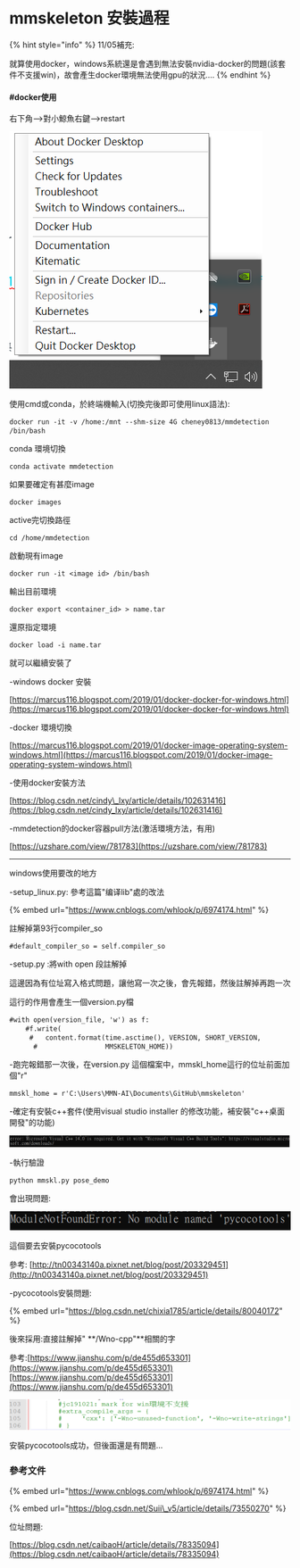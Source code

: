 # mmskeleton 安裝過程

{% hint style="info" %}
11/05補充:

就算使用docker，windows系統還是會遇到無法安裝nvidia-docker的問題\(該套件不支援win\)，故會產生docker環境無法使用gpu的狀況....
{% endhint %}

#### \#docker使用

右下角--&gt;對小鯨魚右鍵--&gt;restart

![](.gitbook/assets/image%20%2817%29.png)

使用cmd或conda，於終端機輸入\(切換完後即可使用linux語法\):

```text
docker run -it -v /home:/mnt --shm-size 4G cheney0813/mmdetection /bin/bash
```

conda 環境切換

```text
conda activate mmdetection
```

如果要確定有甚麼image

```text
docker images
```

active完切換路徑

```text
cd /home/mmdetection
```

啟動現有image

```text
docker run -it <image id> /bin/bash
```

輸出目前環境

```text
docker export <container_id> > name.tar
```

還原指定環境

```text
docker load -i name.tar
```

就可以繼續安裝了

-windows docker 安裝

[https://marcus116.blogspot.com/2019/01/docker-docker-for-windows.html](https://marcus116.blogspot.com/2019/01/docker-docker-for-windows.html)

-docker 環境切換

[https://marcus116.blogspot.com/2019/01/docker-image-operating-system-windows.html](https://marcus116.blogspot.com/2019/01/docker-image-operating-system-windows.html)

-使用docker安裝方法

[https://blog.csdn.net/cindy\_lxy/article/details/102631416](https://blog.csdn.net/cindy_lxy/article/details/102631416)

-mmdetection的docker容器pull方法\(激活環境方法，有用\)

[https://uzshare.com/view/781783](https://uzshare.com/view/781783)

----------------------------------------------------------------------------------------------------------------

windows使用要改的地方

-setup\_linux.py: 參考這篇"编译lib"處的改法

{% embed url="https://www.cnblogs.com/whlook/p/6974174.html" %}

註解掉第93行compiler\_so

```text
#default_compiler_so = self.compiler_so
```

-setup.py :將with open 段註解掉

這邊因為有位址寫入格式問題，讓他寫一次之後，會先報錯，然後註解掉再跑一次

這行的作用會產生一個version.py檔

```text
#with open(version_file, 'w') as f:
    #f.write(
     #   content.format(time.asctime(), VERSION, SHORT_VERSION,
      #                 MMSKELETON_HOME))
```

-跑完報錯那一次後，在version.py 這個檔案中，mmskl\_home這行的位址前面加個"r"

```text
mmskl_home = r'C:\Users\MMN-AI\Documents\GitHub\mmskeleton'
```

-確定有安裝c++套件\(使用visual studio installer 的修改功能，補安裝"c++桌面開發"的功能\)

![](.gitbook/assets/image%20%286%29.png)

-執行驗證

```text
python mmskl.py pose_demo
```

會出現問題:

![](.gitbook/assets/image%20%281%29.png)

這個要去安裝pycocotools

參考: [http://tn00343140a.pixnet.net/blog/post/203329451](http://tn00343140a.pixnet.net/blog/post/203329451)

-pycocotools安裝問題:

{% embed url="https://blog.csdn.net/chixia1785/article/details/80040172" %}

後來採用:直接註解掉" **/Wno-cpp"**相關的字

參考:[https://www.jianshu.com/p/de455d653301](https://www.jianshu.com/p/de455d653301)[https://www.jianshu.com/p/de455d653301](https://www.jianshu.com/p/de455d653301)

![](.gitbook/assets/image%20%2821%29.png)

安裝pycocotools成功，但後面還是有問題...











### 參考文件

{% embed url="https://www.cnblogs.com/whlook/p/6974174.html" %}

{% embed url="https://blog.csdn.net/Suii\_v5/article/details/73550270" %}

位址問題: ​

[https://blog.csdn.net/caibaoH/article/details/78335094](https://blog.csdn.net/caibaoH/article/details/78335094)

